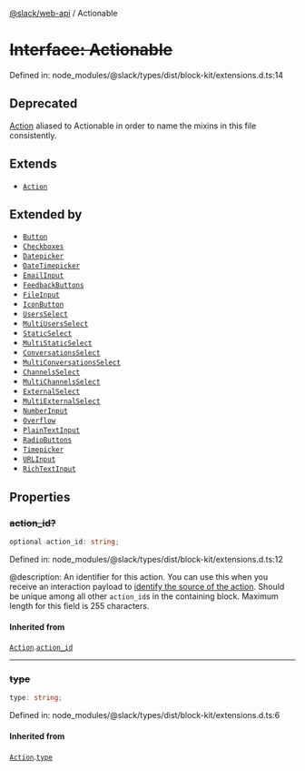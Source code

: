 [@slack/web-api](../index.md) / Actionable

# ~~Interface: Actionable~~

Defined in: node\_modules/@slack/types/dist/block-kit/extensions.d.ts:14

## Deprecated

[Action](Action.md) aliased to Actionable in order to name the mixins in this file consistently.

## Extends

- [`Action`](Action.md)

## Extended by

- [`Button`](Button.md)
- [`Checkboxes`](Checkboxes.md)
- [`Datepicker`](Datepicker.md)
- [`DateTimepicker`](DateTimepicker.md)
- [`EmailInput`](EmailInput.md)
- [`FeedbackButtons`](FeedbackButtons.md)
- [`FileInput`](FileInput.md)
- [`IconButton`](IconButton.md)
- [`UsersSelect`](UsersSelect.md)
- [`MultiUsersSelect`](MultiUsersSelect.md)
- [`StaticSelect`](StaticSelect.md)
- [`MultiStaticSelect`](MultiStaticSelect.md)
- [`ConversationsSelect`](ConversationsSelect.md)
- [`MultiConversationsSelect`](MultiConversationsSelect.md)
- [`ChannelsSelect`](ChannelsSelect.md)
- [`MultiChannelsSelect`](MultiChannelsSelect.md)
- [`ExternalSelect`](ExternalSelect.md)
- [`MultiExternalSelect`](MultiExternalSelect.md)
- [`NumberInput`](NumberInput.md)
- [`Overflow`](Overflow.md)
- [`PlainTextInput`](PlainTextInput.md)
- [`RadioButtons`](RadioButtons.md)
- [`Timepicker`](Timepicker.md)
- [`URLInput`](URLInput.md)
- [`RichTextInput`](RichTextInput.md)

## Properties

### ~~action\_id?~~

```ts
optional action_id: string;
```

Defined in: node\_modules/@slack/types/dist/block-kit/extensions.d.ts:12

@description: An identifier for this action. You can use this when you receive an interaction payload to
[identify the source of the action](https://docs.slack.dev/interactivity/handling-user-interaction#payloads). Should be unique
among all other `action_id`s in the containing block. Maximum length for this field is 255 characters.

#### Inherited from

[`Action`](Action.md).[`action_id`](Action.md#action_id)

***

### ~~type~~

```ts
type: string;
```

Defined in: node\_modules/@slack/types/dist/block-kit/extensions.d.ts:6

#### Inherited from

[`Action`](Action.md).[`type`](Action.md#type)
